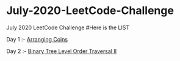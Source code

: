 # July-2020-LeetCode-Challenge
July 2020 LeetCode Challenge
#Here is the LIST

Day 1 :- [Arranging Coins](https://github.com/RjtJdm/July-2020-LeetCode-Challenge/blob/master/Arranging%20Coins.cpp)

Day 2 :- [Binary Tree Level Order Traversal II](https://github.com/RjtJdm/July-2020-LeetCode-Challenge/blob/master/Binary%20Tree%20Level%20Order%20Traversal%20II.cpp) 
